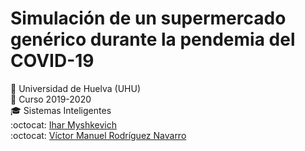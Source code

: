# Simulación de un supermercado genérico durante la pendemia del COVID-19
:office: Universidad de Huelva (UHU)  
:calendar: Curso 2019-2020  
:mortar_board: Sistemas Inteligentes  
:octocat: [Ihar Myshkevich](https://github.com/IgorMy)  
:octocat: [Víctor Manuel Rodríguez Navarro](https://github.com/Narovik)
